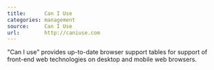 ```yaml
---
title:      Can I Use
categories: management
source:     Can I Use
url:        http://caniuse.com
---
```


"Can I use" provides up-to-date browser support tables for support of front-end web technologies on desktop and mobile web browsers.
